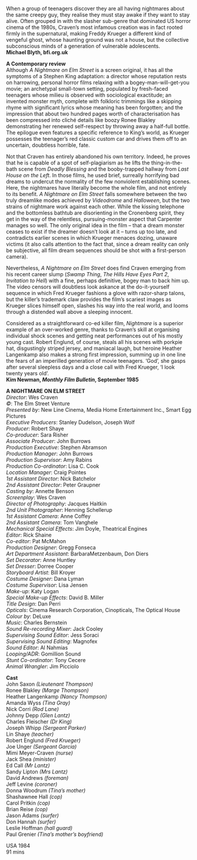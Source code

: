 

When a group of teenagers discover they are all having nightmares about the same creepy guy, they realise they must stay awake if they want to stay alive. Often grouped in with the slasher sub-genre that dominated US horror cinema of the 1980s, Craven’s most infamous creation was in fact rooted firmly in the supernatural, making Freddy Krueger a different kind of vengeful ghost, whose haunting ground was not a house, but the collective subconscious minds of a generation of vulnerable adolescents.  
**Michael Blyth, bfi.org.uk**  

**A Contemporary review**  
Although _A Nightmare on Elm Street_ is a screen original, it has all the symptoms of a Stephen King adaptation: a director whose reputation rests on harrowing, personal horror films relaxing with a bogey-man-will-get-you movie; an archetypal small-town setting, populated by fresh-faced teenagers whose milieu is observed with sociological exactitude; an invented monster myth, complete with folkloric trimmings like a skipping rhyme with significant lyrics whose meaning has been forgotten; and the impression that about two hundred pages worth of characterisation has been compressed into cliché details like boozy Ronee Blakley demonstrating her renewed self-respect by throwing away a half-full bottle. The epilogue even features a specific reference to King’s world, as Krueger possesses the teenager’s red classic custom car and drives them off to an uncertain, doubtless horrible, fate.

Not that Craven has entirely abandoned his own territory. Indeed, he proves that he is capable of a spot of self-plagiarism as he lifts the thing-in-the-bath scene from _Deadly Blessing_ and the booby-trapped hallway from _Last House on the Left_. In those films, he used brief, surreally horrifying bad dreams to undercut the normality of the few nonviolent establishing scenes. Here, the nightmares have literally become the whole film, and not entirely to its benefit. _A Nightmare on Elm Street_ falls somewhere between the two truly dreamlike modes achieved by _Videodrome_ and _Halloween_, but the two strains of nightmare work against each other. While the kissing telephone and the bottomless bathtub are disorienting in the Cronenberg spirit, they get in the way of the relentless, pursuing-monster aspect that Carpenter manages so well. The only original idea in the film – that a dream monster ceases to exist if the dreamer doesn’t look at it – turns up too late, and contradicts earlier scenes in which Krueger menaces dozing, unaware victims (it also calls attention to the fact that, since a dream reality can only be subjective, all film dream sequences should be shot with a first-person camera).

Nevertheless, _A Nightmare on Elm Street_ does find Craven emerging from his recent career slump (_Swamp Thing_, _The Hills Have Eyes Part 2_, _Invitation to Hell_) with a fine, perhaps definitive, bogey man to back him up. The video censors will doubtless look askance at the do-it-yourself sequence in which Fred Krueger fashions a glove with razor-sharp talons, but the killer’s trademark claw provides the film’s scariest images as Krueger slices himself open, slashes his way into the real world, and looms through a distended wall above a sleeping innocent.

Considered as a straightforward co-ed killer film, _Nightmare_ is a superior example of an over-worked genre, thanks to Craven’s skill at organising individual shock scenes and getting neat performances out of his mostly young cast. Robert Englund, of course, steals all his scenes with porkpie hat, disgustingly striped jersey, and maniacal laugh, but heroine Heather Langenkamp also makes a strong first impression, summing up in one line the fears of an imperilled generation of movie teenagers. ‘God’, she gasps after several sleepless days and a close call with Fred Krueger, ‘I look twenty years old’.  
**Kim Newman, _Monthly Film Bulletin_, September 1985**  

**A NIGHTMARE ON ELM STREET**  
_Director_: Wes Craven  
_©_: The Elm Street Venture  
_Presented by_: New Line Cinema, Media Home Entertainment Inc., Smart Egg Pictures  
_Executive Producers_: Stanley Dudelson, Joseph Wolf  
_Producer_: Robert Shaye  
_Co-producer_: Sara Risher  
_Associate Producer_: John Burrows  
_Production Executive_: Stephen Abramson  
_Production Manager_: John Burrows  
_Production Supervisor_: Amy Rabins  
_Production Co-ordinator_: Lisa C. Cook  
_Location Manager_: Craig Pointes  
_1st Assistant Director_: Nick Batchelor  
_2nd Assistant Director_: Peter Graupner  
_Casting by_: Annette Benson  
_Screenplay_: Wes Craven  
_Director of Photography_: Jacques Haitkin  
_2nd Unit Photographer_: Henning Schellerup  
_1st Assistant Camera_: Anne Coffey  
_2nd Assistant Camera_: Tom Vanghele  
_Mechanical Special Effects_: Jim Doyle, Theatrical Engines  
_Editor_: Rick Shaine  
_Co-editor_: Pat McMahon  
_Production Designer_: Gregg Fonseca  
_Art Department Assistant_: BarbaraMetzenbaum, Don Diers  
_Set Decorator_: Anne Huntley  
_Set Dresser_: Dorree Cooper  
_Storyboard Artist_: Bill Kroyer  
_Costume Designer_: Dana Lyman  
_Costume Supervisor_: Lisa Jensen  
_Make-up_: Katy Logan  
_Special Make-up Effects_: David B. Miller  
_Title Design_: Dan Perri  
_Opticals_: Cinema Research Corporation, Cinopticals, The Optical House  
_Colour by_: DeLuxe  
_Music_: Charles Bernstein  
_Sound Re-recording Mixer_: Jack Cooley  
_Supervising Sound Editor_: Jess Soraci  
_Supervising Sound Editing_: Magnofex  
_Sound Editor_: Al Nahmias  
_Looping/ADR_: Gomillion Sound  
_Stunt Co-ordinator_: Tony Cecere  
_Animal Wrangler_: Jim Picciolo  

**Cast**  
John Saxon _(Lieutenant Thompson)_  
Ronee Blakley _(Marge Thompson)_  
Heather Langenkamp _(Nancy Thompson)_  
Amanda Wyss _(Tina Gray)_  
Nick Corri _(Rod Lane)_  
Johnny Depp _(Glen Lantz)_  
Charles Fleischer _(Dr King)_  
Joseph Whipp _(Sergeant Parker)_  
Lin Shaye _(teacher)_  
Robert Englund _(Fred Krueger)_  
Joe Unger _(Sergeant Garcia)_  
Mimi Meyer-Craven _(nurse)_  
Jack Shea _(minister)_  
Ed Call _(Mr Lantz)_  
Sandy Lipton _(Mrs Lantz)_  
David Andrews _(foreman)_  
Jeff Levine _(coroner)_  
Donna Woodrum _(Tina’s mother)_  
Shashawnee Hall _(cop)_  
Carol Pritkin _(cop)_  
Brian Reise _(cop)_  
Jason Adams _(surfer)_  
Don Hannah _(surfer)_  
Leslie Hoffman _(hall guard)_  
Paul Grenier _(Tina’s mother’s boyfriend)_  

USA 1984  
91 mins  
<!--stackedit_data:
eyJoaXN0b3J5IjpbLTY1MDk2OTQ0M119
-->